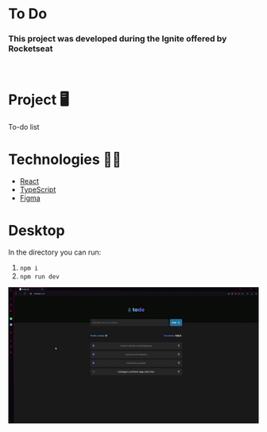 # To Do 

### This project was developed during the Ignite offered by Rocketseat 

<br> 

# Project 🖥️


To-do list

# Technologies 👩‍💻

- [React](https://pt-br.reactjs.org/)
- [TypeScript](https://www.typescriptlang.org/docs/)
- [Figma](https://www.figma.com/file/3H8v3smoDMkac3e0ue7zmT/ToDo-List-(Copy)?node-id=0%3A1&t=6XlXwkK0la9PZ5kB-0)

# Desktop

In the directory you can run:

1. `npm i`
2. `npm run dev`


![](.//src//assets//apresentation/To-do.gif)